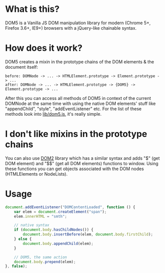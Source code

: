 # What is this?
DOM5 is a Vanilla JS DOM manipulation library for modern (Chrome 5+, Firefox 3.6+, IE9+) browsers with a jQuery-like chainable syntax.

# How does it work?
DOM5 creates a mixin in the prototype chains of the DOM elements & the document itself:
```
before: DOMNode -> ... -> HTMLElement.prototype -> Element.prototype -> ...
after: DOMNode -> ... -> HTMLElement.prototype -> {DOM5} -> Element.prototype -> ...
```
After this you can access all methods of DOM5 in context of the current DOMNode at the same time with using the native DOM elements' stuff like "appendChild", "style", "addEventListener" etc. For the list of these methods look into [lib/dom5.js](https://github.com/1999/dom5/blob/master/lib/dom5.js), it's really simple.

# I don't like mixins in the prototype chains
You can also use [DOM2](http://github.com/1999/dom2) library which has a similar syntax and adds "$" (get DOM element) and "$$" (get all DOM elements) functions to window. Using these functions you can get objects associated with the DOM nodes (HTMLElements or NodeLists).

# Usage
```javascript
document.addEventListener("DOMContentLoaded", function () {
	var elem = document.createElement("span");
	elem.innerHTML = "smth";

	// native syntax
	if (document.body.hasChildNodes()) {
		document.body.insertBefore(elem, document.body.firstChild);
	} else {
		document.body.appendChild(elem);
	}

	// DOM5, the same action
	document.body.prepend(elem);
}, false);
```